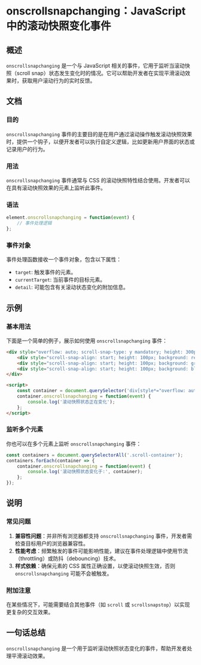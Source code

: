 <!--
Meta Description: # onscrollsnapchanging：JavaScript 中的滚动快照变化事件 ## 概述 `onscrollsnapchanging` 是一个与 JavaScript 相关的事件，它用于监听当滚动快照（scroll snap）状态发生变化时的情况。它可以帮助开发者在实现平滑滚动效果时，获...
Meta Keywords: onscrollsnapchanging, div, scroll, container, snap
-->

# onscrollsnapchanging：JavaScript 中的滚动快照变化事件

## 概述
`onscrollsnapchanging` 是一个与 JavaScript 相关的事件，它用于监听当滚动快照（scroll snap）状态发生变化时的情况。它可以帮助开发者在实现平滑滚动效果时，获取用户滚动行为的实时反馈。

## 文档
### 目的
`onscrollsnapchanging` 事件的主要目的是在用户通过滚动操作触发滚动快照效果时，提供一个钩子，以便开发者可以执行自定义逻辑，比如更新用户界面的状态或记录用户的行为。

### 用法
`onscrollsnapchanging` 事件通常与 CSS 的滚动快照特性结合使用。开发者可以在具有滚动快照效果的元素上监听此事件。

### 语法
```javascript
element.onscrollsnapchanging = function(event) {
    // 事件处理逻辑
};
```

### 事件对象
事件处理函数接收一个事件对象，包含以下属性：
- `target`: 触发事件的元素。
- `currentTarget`: 当前事件的目标元素。
- `detail`: 可能包含有关滚动状态变化的附加信息。

## 示例
### 基本用法
下面是一个简单的例子，展示如何使用 `onscrollsnapchanging` 事件：

```html
<div style="overflow: auto; scroll-snap-type: y mandatory; height: 300px;">
    <div style="scroll-snap-align: start; height: 100px; background: red;">1</div>
    <div style="scroll-snap-align: start; height: 100px; background: green;">2</div>
    <div style="scroll-snap-align: start; height: 100px; background: blue;">3</div>
</div>

<script>
    const container = document.querySelector('div[style*="overflow: auto"]');
    container.onscrollsnapchanging = function(event) {
        console.log('滚动快照状态正在变化');
    };
</script>
```

### 监听多个元素
你也可以在多个元素上监听 `onscrollsnapchanging` 事件：

```javascript
const containers = document.querySelectorAll('.scroll-container');
containers.forEach(container => {
    container.onscrollsnapchanging = function(event) {
        console.log('滚动快照状态变化于:', container);
    };
});
```

## 说明
### 常见问题
1. **兼容性问题**：并非所有浏览器都支持 `onscrollsnapchanging` 事件，开发者需检查目标用户的浏览器兼容性。
2. **性能考虑**：频繁触发的事件可能影响性能，建议在事件处理逻辑中使用节流（throttling）或防抖（debouncing）技术。
3. **样式依赖**：确保元素的 CSS 属性正确设置，以使滚动快照生效，否则 `onscrollsnapchanging` 可能不会被触发。

### 附加注意
在某些情况下，可能需要结合其他事件（如 `scroll` 或 `scrollsnapstop`）以实现更复杂的交互效果。

## 一句话总结
`onscrollsnapchanging` 是一个用于监听滚动快照状态变化的事件，帮助开发者处理平滑滚动效果。